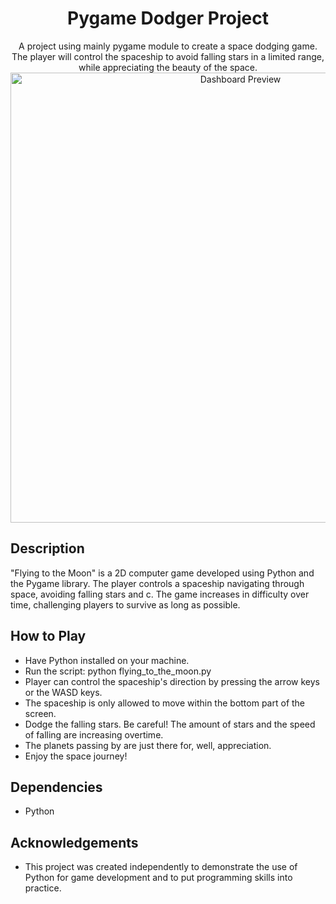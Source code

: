 
<div align="center">
  
  <h1 align="center">Pygame Dodger Project</h1>

  <p align="center">
    A project using mainly pygame module to create a space dodging game. The player will control the spaceship to avoid falling stars in a limited range, while appreciating the beauty of the space.
    <br />
    <img src="dashboard_preview.png" alt="Dashboard Preview" width="720" height=auto>
  </p>
</div>

## Description
"Flying to the Moon" is a 2D computer game developed using Python and the Pygame library. The player controls a spaceship navigating through space, avoiding falling stars and c. The game increases in difficulty over time, challenging players to survive as long as possible.

## How to Play
- Have Python installed on your machine.
- Run the script: python flying_to_the_moon.py
- Player can control the spaceship's direction by pressing the arrow keys or the WASD keys.
- The spaceship is only allowed to move within the bottom part of the screen.
- Dodge the falling stars. Be careful! The amount of stars and the speed of falling are increasing overtime.
- The planets passing by are just there for, well, appreciation.
- Enjoy the space journey!


## Dependencies
- Python

## Acknowledgements
- This project was created independently to demonstrate the use of Python for game development and to put programming skills into practice.

